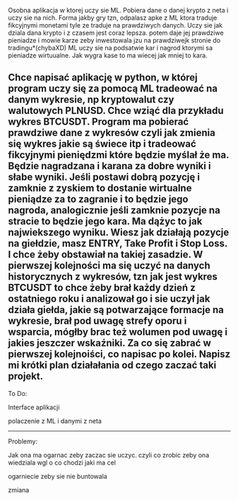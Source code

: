 Osobna aplikacja w ktorej uczy sie ML. Pobiera dane o danej krypto z neta i uczy sie na nich. Forma jakby gry tzn,
odpalasz apke z ML ktora traduje fikcyjnymi monetami tyle ze traduje na prawdziwych danych. Uczy sie jak dziala dana krypto i 
z czasem jest coraz lepsza. potem daje jej prawdziwe pieniadze i mowie karze zeby inwestowala jzu na prawdziwejk stronie do tradingu*(chybaXD)
ML uczy sie na podsatwie kar i nagrod ktorymi sa pieniadze wirtuualne. Jak wygra kase to ma wiecej jak mniej to kara.

Chce napisać aplikację w python, w której program uczy się za pomocą ML tradeować na danym wykresie, np kryptowalut czy walutowych PLNUSD. Chce wziąć dla przykładu wykres BTCUSDT. Program ma pobierać prawdziwe dane z wykresów czyli jak zmienia się wykres jakie są świece itp i tradeować fikcyjnymi pieniędzmi które będzie myślał że ma. Będzie nagradzana i karana za dobre wyniki i słabe wyniki. Jeśli postawi dobrą pozycję i zamknie z zyskiem to dostanie wirtualne pieniądze za to zagranie i to będzie jego nagroda, analogicznie jeśli zamknie pozycje na stracie to będzie jego kara. Ma dążyc to jak najwiekszego wyniku. Wiesz jak działają pozycje na giełdzie, masz ENTRY, Take Profit i Stop Loss. I chce żeby obstawiał na takiej zasadzie. W pierwszej kolejności ma się uczyć na danych historycznych z wykresów, tzn jak jest wykres BTCUSDT to chce żeby brał każdy dzień z ostatniego roku i analizował go i sie uczył jak działa giełda, jakie są potwarzające formacje na wykresie, brał pod uwagę strefy oporu i wsparcia, mógłby brac też wolumen pod uwagę i jakies jeszczer wskaźniki. Za co się zabrać w pierwszej kolejnoiści, co napisac po kolei. Napisz mi krótki plan działałania od czego zaczać taki projekt. 
------------------------------------
To Do:

Interface aplikacji 

polaczenie z ML i danymi z neta 


-------------------------------------
Problemy:

Jak ona ma ogarnac zeby zaczac sie uczyc. czyli co zrobic zeby ona wiedziala wgl o co chodzi jaki ma cel 

ogarniecie zeby sie nie buntowala

zmiana

